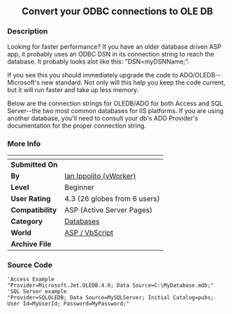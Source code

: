 ﻿<div align="center">

## Convert your ODBC connections to OLE DB


</div>

### Description

Looking for faster performance? If you have an older database driven ASP app, it probably uses an ODBC DSN in its connection string to reach the database. It probably looks alot like this: "DSN=myDSNName;".

If you see this you should immediately upgrade the code to ADO/OLEDB--Microsoft's new standard. Not only will this help you keep the code current, but it will run faster and take up less memory.

Below are the connection strings for OLEDB/ADO for both Access and SQL Server--the two most common databases for IIS platforms. If you are using another database, you'll need to consult your db's ADO Provider's documentation for the proper connection string.
 
### More Info
 


<span>             |<span>
---                |---
**Submitted On**   |
**By**             |[Ian Ippolito \(vWorker\)](https://github.com/Planet-Source-Code/PSCIndex/blob/master/ByAuthor/ian-ippolito-vworker.md)
**Level**          |Beginner
**User Rating**    |4.3 (26 globes from 6 users)
**Compatibility**  |ASP \(Active Server Pages\)
**Category**       |[Databases](https://github.com/Planet-Source-Code/PSCIndex/blob/master/ByCategory/databases__4-5.md)
**World**          |[ASP / VbScript](https://github.com/Planet-Source-Code/PSCIndex/blob/master/ByWorld/asp-vbscript.md)
**Archive File**   |[](https://github.com/Planet-Source-Code/ian-ippolito-vworker-convert-your-odbc-connections-to-ole-db__4-35/archive/master.zip)





### Source Code

```
'Access Example
"Provider=Microsoft.Jet.OLEDB.4.0; Data Source=C:\MyDatabase.mdb;"
'SQL Server example
"Provider=SQLOLEDB; Data Source=MySQLServer; Initial Catalog=pubs; User Id=MyUserId; Password=MyPassword;"
```

